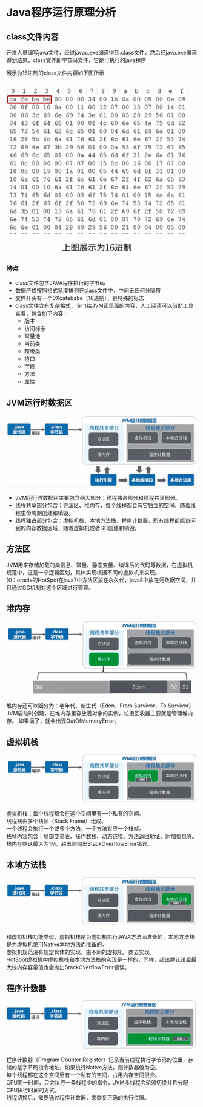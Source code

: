 # Java程序运行原理分析

## class文件内容

开发人员编写java文件，经过javac.exe编译得到.class文件，然后经java.exe编译得到结果，class文件即字节码文件，它是可执行的java程序

展示为16进制的class文件内容如下图所示

![](./photo/class_file_content.jpg)

### 特点

* class文件包含JAVA程序执行的字节码
* 数据严格按照格式紧凑排列在class文件中，中间无任何分隔符
* 文件开头有一个0Xcafebabe（16进制），是特殊的标志
* class文件含有复杂格式，专门给JVM读里面的内容，人工阅读可以借助工具查看，包含如下内容：
  * 版本
  * 访问标志
  * 常量池
  * 当前类
  * 超级类
  * 接口
  * 字段
  * 方法
  * 属性
  
## JVM运行时数据区

![](./photo/jvm_runtime_data_area.jpg)

* JVM运行时数据区主要包含两大部分：线程独占部分和线程共享部分。  
* 线程共享部分包含：方法区、堆内存，每个线程都会有它独立的空间，随着线程生命周期创建和销毁。  
* 线程独占部分包含：虚拟机栈、本地方法栈、程序计数器，所有线程都能访问到的内存数据区域，随着虚拟机或者GC创建和销毁。  
  
## 方法区

JVM用来存储加载的类信息、常量、静态变量、编译后的代码等数据，在虚拟机规范中，这是一个逻辑区划，具体实现根据不同的虚拟机来实现。  
如：oracle的HotSpot在java7中方法区放在永久代，java8中放在元数据空间，并且通过GC机制对这个区域进行管理。  

## 堆内存

![](./photo/help_memory.jpg)

堆内存还可以细分为：老年代、新生代（Eden、From Survivor、To Survivor）
JVM启动时创建，在堆内存里存放着对象的实例，垃圾回收器主要就是管理堆内存。
如果满了，就会出现OutOfMemoryError。  

## 虚拟机栈

![](./photo/virtual_machine_stack.jpg)

虚拟机栈：每个线程都会在这个空间里有一个私有的空间。  
线程栈由多个栈帧（Stack Frame）组成。  
一个线程会执行一个或多个方法，一个方法对应一个栈帧。  
栈帧内容包含：局部变量表、操作数栈、动态链接、方法返回地址、附加信息等。  
栈内存默认最大为1M，超出则抛出StackOverflowError错误。  

## 本地方法栈

![](./photo/native_method_stack.jpg)

和虚拟机栈功能类似，虚拟机栈是为虚拟机执行JAVA方法而准备的，本地方法栈是为虚拟机使用Native本地方法而准备的。  
虚拟机规范没有规定具体的实现，由不同的虚拟机厂商去实现。  
HotSpot虚拟机中虚拟机栈和本地方法栈的实现是一样的，同样，超出默认设置最大栈内存容量值也会抛出StackOverflowError错误。  

## 程序计数器

![](./photo/program_counter.jpg)

程序计数器（Program Counter Register）记录当前线程执行字节码的位置，存储的是字节码指令地址，如果执行Native方法，则计数器值为空。  
每个线程都在这个空间里有一个私有的空间，占用内存空间很少。  
CPU同一时间，只会执行一条线程中的指令，JVM多线程会轮流切换并且分配CPU执行时间的方式。  
线程切换后，需要通过程序计数器，来恢复正确的执行位置。  



























